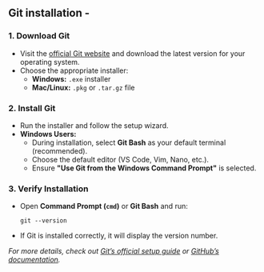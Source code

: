 Git installation -
-

### **1. Download Git**
- Visit the [official Git website](https://git-scm.com/book/en/v2/Getting-Started-First-Time-Git-Setup) and download the latest version for your operating system.
- Choose the appropriate installer:
  - **Windows:** `.exe` installer
  - **Mac/Linux:** `.pkg` or `.tar.gz` file

### **2. Install Git**
- Run the installer and follow the setup wizard.
- **Windows Users:**  
  - During installation, select **Git Bash** as your default terminal (recommended).
  - Choose the default editor (VS Code, Vim, Nano, etc.).
  - Ensure **"Use Git from the Windows Command Prompt"** is selected.

### **3. Verify Installation**
- Open **Command Prompt (`cmd`)** or **Git Bash** and run:
  ```
  git --version
  ```
- If Git is installed correctly, it will display the version number.


_For more details, check out [Git’s official setup guide](https://git-scm.com/book/en/v2/Getting-Started-First-Time-Git-Setup) or [GitHub’s documentation](https://docs.github.com/en/get-started/git-basics/set-up-git)._
